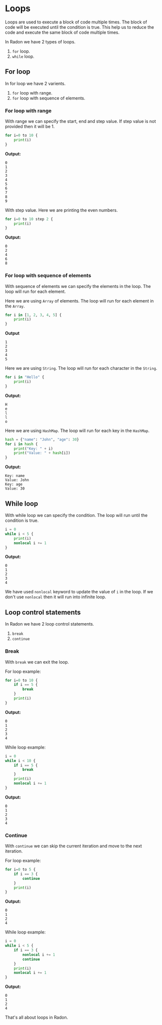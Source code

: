 # Loops

Loops are used to execute a block of code multiple times. The block of code will be executed until the condition is true. This help us to reduce the code and execute the same block of code multiple times.

In Radon we have 2 types of loops.

1. `for` loop.
2. `while` loop.

## For loop

In for loop we have 2 varients.

1. `for` loop with range.
2. `for` loop with sequence of elements.

### For loop with range

With range we can specify the start, end and step value. If step value is not provided then it will be 1.

```py
for i=0 to 10 {
    print(i)
}
```

**Output:**

```
0
1
2
3
4
5
6
7
8
9
```

With step value. Here we are printing the even numbers.

```py
for i=0 to 10 step 2 {
    print(i)
}
```

**Output:**

```
0
2
4
6
8
```

### For loop with sequence of elements

With sequence of elements we can specify the elements in the loop. The loop will run for each element.

Here we are using `Array` of elements. The loop will run for each element in the `Array`.

```py
for i in [1, 2, 3, 4, 5] {
    print(i)
}
```

**Output**

```
1
2
3
4
5
```

Here we are using `String`. The loop will run for each character in the `String`.

```py
for i in "Hello" {
    print(i)
}
```

**Output:**

```
H
e
l
l
o
```

Here we are using `HashMap`. The loop will run for each key in the `HashMap`.

```py
hash = {"name": "John", "age": 30}
for i in hash {
    print("Key: " + i)
    print("Value: " + hash[i])
}
```

**Output:**

```
Key: name
Value: John
Key: age
Value: 30
```

## While loop

With while loop we can specify the condition. The loop will run until the condition is true.

```py
i = 0
while i < 5 {
    print(i)
    nonlocal i += 1
}
```

**Output:**

```
0
1
2
3
4
```

We have used `nonlocal` keyword to update the value of `i` in the loop. If we don't use `nonlocal` then it will run into infinite loop.

## Loop control statements

In Radon we have 2 loop control statements.

1. `break`
2. `continue`

### Break

With `break` we can exit the loop.

For loop example:

```py
for i=0 to 10 {
    if i == 5 {
        break
    }
    print(i)
}
```

**Output:**

```
0
1
2
3
4
```

While loop example:

```py
i = 0
while i < 10 {
    if i == 5 {
        break
    }
    print(i)
    nonlocal i += 1
}
```

**Output:**

```
0
1
2
3
4
```

### Continue

With `continue` we can skip the current iteration and move to the next iteration.

For loop example:

```py
for i=0 to 5 {
    if i == 3 {
        continue
    }
    print(i)
}
```

**Output:**

```
0
1
2
4
```

While loop example:

```py
i = 0
while i < 5 {
    if i == 3 {
        nonlocal i += 1
        continue
    }
    print(i)
    nonlocal i += 1
}
```

**Output:**

```
0
1
2
4
```

That's all about loops in Radon.

